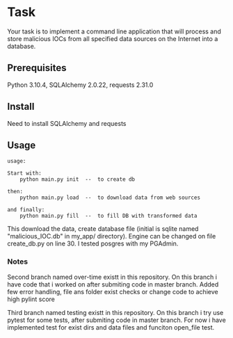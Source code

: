 
# Task 
Your task is to implement a command line application that will process and store
malicious IOCs from all specified data sources on the Internet into a database.

## Prerequisites
Python 3.10.4, SQLAlchemy 2.0.22, requests 2.31.0

## Install 
Need to install SQLAlchemy and requests

## Usage
```
usage:

Start with:
    python main.py init  --  to create db

then:
    python main.py load  --  to download data from web sources

and finally:
    python main.py fill  --  to fill DB with transformed data
```

This download the data, create database file (initial is sqlite named "malicious_IOC.db" in my_app/ directory).
Engine can be changed on file create_db.py on line 30.
I tested posgres with my PGAdmin.

### Notes
Second branch named over-time existt in this repository.
On this branch i have code that i worked on after submiting code in master branch.
Added few error handling, file ans folder exist checks or change code to achieve high pylint score

Third branch named testing existt in this repository.
On this branch i try use pytest for some tests, after submiting code in master branch.
For now i have implemented test for exist dirs and data files and funciton open_file test.
